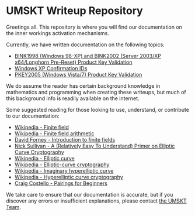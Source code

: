 # UMSKT Writeup Repository

Greetings all. This repository is where you will find our documentation on the inner workings activation mechanisms. 

Currently, we have written documentation on the following topics:

- [BINK1998 (Windows 98-XP) and BINK2002 (Server 2003/XP x64/Longhorn Pre-Reset) Product Key Validation](./BINK.md)
- [Windows XP Confirmation IDs](./ConfID.md)
- [PKEY2005 (Windows Vista/7) Product Key Validation](./PKEY2005.md)

We do assume the reader has certain background knowledge in mathematics and programming when creating these writeups, but much of this background info is readily available on the internet.

Some suggested reading for those looking to use, understand, or contribute to our documentation:

- [Wikipedia - Finite field](https://en.wikipedia.org/wiki/Finite_field)
- [Wikipedia - Finite field arithmetic](https://en.wikipedia.org/wiki/Finite_field_arithmetic)
- [David Forney - Introduction to finite fields](http://web.stanford.edu/~marykw/classes/CS250_W18/readings/Forney_Introduction_to_Finite_Fields.pdf)
- [Nick Sullivan - A (Relatively Easy To Understand) Primer on Elliptic Curve Cryptography](https://blog.cloudflare.com/a-relatively-easy-to-understand-primer-on-elliptic-curve-cryptography/)
- [Wikipedia - Elliptic curve](https://en.wikipedia.org/wiki/Elliptic_curve)
- [Wikipedia - Elliptic-curve cryptography](https://en.wikipedia.org/wiki/Elliptic-curve_cryptography)
- [Wikipedia - Imaginary hyperelliptic curve](https://en.wikipedia.org/wiki/Imaginary_hyperelliptic_curve)
- [Wikipedia - Hyperelliptic curve cryptography](https://en.wikipedia.org/wiki/Hyperelliptic_curve_cryptography)
- [Craig Costello - Pairings for Beginners](https://static1.squarespace.com/static/5fdbb09f31d71c1227082339/t/5ff394720493bd28278889c6/1609798774687/PairingsForBeginners.pdf)

We take care to ensure that our documentation is accurate, but if you discover any errors or insufficient explanations, please contact [the UMSKT Team](https://umskt.zulipchat.com/).
